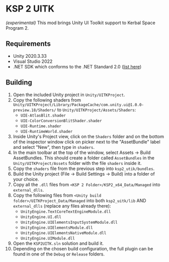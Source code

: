 # KSP 2 UITK

*(experimental)* This mod brings Unity UI Toolkit support to Kerbal Space Program 2.

## Requirements
- Unity 2020.3.33
- Visual Studio 2022
- .NET SDK which conforms to the .NET Standard 2.0 ([list here](https://learn.microsoft.com/en-us/dotnet/standard/net-standard?tabs=net-standard-2-0#tabpanel_1_net-standard-2-0))

## Building
1. Open the included Unity project in `Unity/UITKProject`.
2. Copy the following shaders from `Unity/UITKProject/Library/PackageCache/com.unity.ui@1.0.0-preview.18/Shaders/`
   to `Unity/UITKProject/Assets/Shaders`:
   - `UIE-AtlasBlit.shader`
   - `UIE-ColorConversionBlitShader.shader`
   - `UIE-Runtime.shader`
   - `UIE-RuntimeWorld.shader`
3. Inside Unity's Project view, click on the `Shaders` folder and on the bottom of the inspector window
   click on picker next to the "AssetBundle" label and select "New", then type in `shaders`.
4. In the main toolbar at the top of the window, select Assets -> Build AssetBundles. This should create a folder
   called `AssetBundles` in the `Unity/UITKProject/Assets` folder with the file `shaders` inside it.
5. Copy the `shaders` file from the previous step into `ksp2_utik/bundles`.
6. Build the Unity project (File -> Build Settings -> Build) into a folder of your choice.
7. Copy all the `.dll` files from `<KSP 2 Folder>/KSP2_x64_Data/Managed` into `external_dlls`.
8. Copy the following files from `<Unity build folder>/UITKProject_Data/Managed` into both `ksp2_uitk/lib` AND
   `external_dlls` (replace any files already there):
   - `UnityEngine.TextCoreTextEngineModule.dll`
   - `UnityEngine.UI.dll`
   - `UnityEngine.UIElementsInputSystemModule.dll`
   - `UnityEngine.UIElementsModule.dll`
   - `UnityEngine.UIElementsNativeModule.dll`
   - `UnityEngine.UIModule.dll`
9. Open the `KSP2UITK.sln` solution and build it.
10. Depending on the chosen build configuration, the full plugin can be found in one of the `Debug` or `Release` folders.